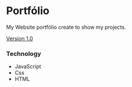 # Portfólio
My Website portfólio create to show my projects.

<a href="https://jeancarl00s.github.io/WebGithub-1.0/"> Version 1.0 </a>

### Technology
- JavaScript
- Css
- HTML
